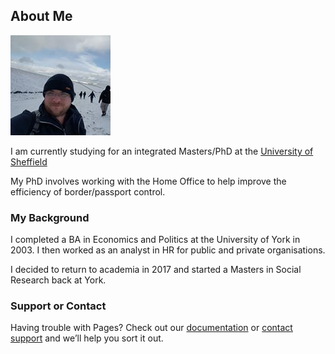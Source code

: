 ## About Me

![Me at Castleton](BenGardner_Castleton.jpg)

I am currently studying for an integrated Masters/PhD at the [University of Sheffield](https://www.sheffield.ac.uk/)

My PhD involves working with the Home Office to help improve the efficiency of border/passport control. 

### My Background

I completed a BA in Economics and Politics at the University of York in 2003. I then worked as an analyst in HR for public and private organisations. 

I decided to return to academia in 2017 and started a Masters in Social Research back at York.

### Support or Contact

Having trouble with Pages? Check out our [documentation](https://help.github.com/categories/github-pages-basics/) or [contact support](https://github.com/contact) and we’ll help you sort it out.
